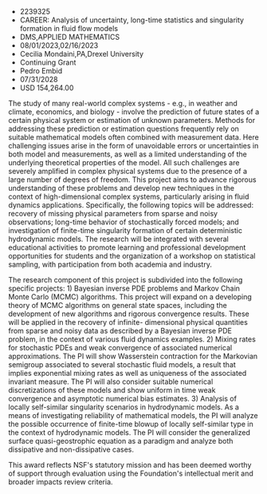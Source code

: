 
* 2239325
* CAREER: Analysis of uncertainty, long-time statistics and singularity formation in fluid flow models
* DMS,APPLIED MATHEMATICS
* 08/01/2023,02/16/2023
* Cecilia Mondaini,PA,Drexel University
* Continuing Grant
* Pedro Embid
* 07/31/2028
* USD 154,264.00

The study of many real-world complex systems - e.g., in weather and climate,
economics, and biology - involve the prediction of future states of a certain
physical system or estimation of unknown parameters. Methods for addressing
these prediction or estimation questions frequently rely on suitable
mathematical models often combined with measurement data. Here challenging
issues arise in the form of unavoidable errors or uncertainties in both model
and measurements, as well as a limited understanding of the underlying
theoretical properties of the model. All such challenges are severely amplified
in complex physical systems due to the presence of a large number of degrees of
freedom. This project aims to advance rigorous understanding of these problems
and develop new techniques in the context of high-dimensional complex systems,
particularly arising in fluid dynamics applications. Specifically, the following
topics will be addressed: recovery of missing physical parameters from sparse
and noisy observations; long-time behavior of stochastically forced models; and
investigation of finite-time singularity formation of certain deterministic
hydrodynamic models. The research will be integrated with several educational
activities to promote learning and professional development opportunities for
students and the organization of a workshop on statistical sampling, with
participation from both academia and industry.

The research component of this project is subdivided into the following specific
projects: 1) Bayesian inverse PDE problems and Markov Chain Monte Carlo (MCMC)
algorithms. This project will expand on a developing theory of MCMC algorithms
on general state spaces, including the development of new algorithms and
rigorous convergence results. These will be applied in the recovery of infinite-
dimensional physical quantities from sparse and noisy data as described by a
Bayesian inverse PDE problem, in the context of various fluid dynamics examples.
2) Mixing rates for stochastic PDEs and weak convergence of associated numerical
approximations. The PI will show Wasserstein contraction for the Markovian
semigroup associated to several stochastic fluid models, a result that implies
exponential mixing rates as well as uniqueness of the associated invariant
measure. The PI will also consider suitable numerical discretizations of these
models and show uniform in time weak convergence and asymptotic numerical bias
estimates. 3) Analysis of locally self-similar singularity scenarios in
hydrodynamic models. As a means of investigating reliability of mathematical
models, the PI will analyze the possible occurrence of finite-time blowup of
locally self-similar type in the context of hydrodynamic models. The PI will
consider the generalized surface quasi-geostrophic equation as a paradigm and
analyze both dissipative and non-dissipative cases.

This award reflects NSF's statutory mission and has been deemed worthy of
support through evaluation using the Foundation's intellectual merit and broader
impacts review criteria.
